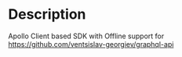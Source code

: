# Description

Apollo Client based SDK with Offline support for https://github.com/ventsislav-georgiev/graphql-api